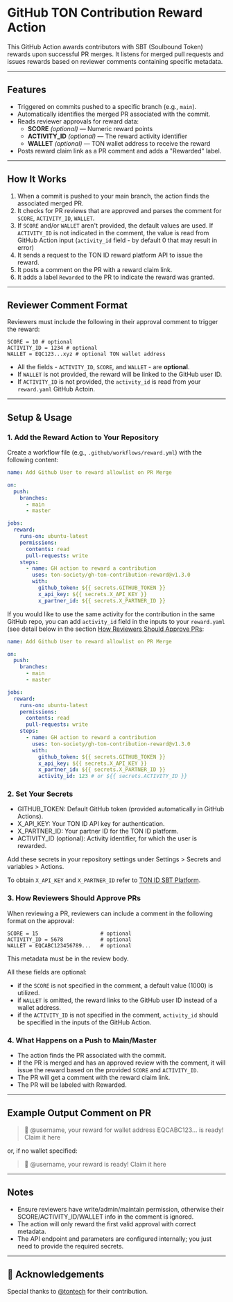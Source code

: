 # GitHub TON Contribution Reward Action

This GitHub Action awards contributors with SBT (Soulbound Token) rewards upon successful PR merges. It listens for merged pull requests and issues rewards based on reviewer comments containing specific metadata.

---

## Features

- Triggered on commits pushed to a specific branch (e.g., `main`).
- Automatically identifies the merged PR associated with the commit.
- Reads reviewer approvals for reward data:  
  - **SCORE** *(optional)* — Numeric reward points  
  - **ACTIVITY_ID** *(optional)* — The reward activity identifier  
  - **WALLET** *(optional)* — TON wallet address to receive the reward  
- Posts reward claim link as a PR comment and adds a "Rewarded" label.

---

## How It Works

1. When a commit is pushed to your main branch, the action finds the associated merged PR.
2. It checks for PR reviews that are approved and parses the comment for `SCORE`, `ACTIVITY_ID`, `WALLET`.
3. If `SCORE` and/or `WALLET` aren't provided, the default values are used. If `ACTIVITY_ID` is not indicated in the comment, the value is read from GitHub Action input (`activity_id` field - by default 0 that may result in error)
4. It sends a request to the TON ID reward platform API to issue the reward.
5. It posts a comment on the PR with a reward claim link.
6. It adds a label `Rewarded` to the PR to indicate the reward was granted.

---

## Reviewer Comment Format

Reviewers must include the following in their approval comment to trigger the reward:
```
SCORE = 10 # optional
ACTIVITY_ID = 1234 # optional
WALLET = EQC123...xyz # optional TON wallet address
```

- All the fields - `ACTIVITY_ID`, `SCORE`, and `WALLET` - are **optional**.
- If `WALLET` is not provided, the reward will be linked to the GitHub user ID.
- If `ACTIVITY_ID` is not provided, the `activity_id` is read from your `reward.yaml` GitHub Actoin.

---

## Setup & Usage

### 1. Add the Reward Action to Your Repository

Create a workflow file (e.g., `.github/workflows/reward.yml`) with the following content:

```yaml
name: Add Github User to reward allowlist on PR Merge

on:
  push:
    branches:
      - main
      - master

jobs:
  reward:
    runs-on: ubuntu-latest
    permissions:
      contents: read
      pull-requests: write
    steps:
      - name: GH action to reward a contribution
        uses: ton-society/gh-ton-contribution-reward@v1.3.0
        with:
          github_token: ${{ secrets.GITHUB_TOKEN }}
          x_api_key: ${{ secrets.X_API_KEY }}
          x_partner_id: ${{ secrets.X_PARTNER_ID }}
```


If you would like to use the same activity for the contribution in the same GitHub repo, you can add `activity_id` field in the inputs to your `reward.yaml` (see detail below in the section [How Reviewers Should Approve PRs](#3-how-reviewers-should-approve-prs):
```yaml
name: Add Github User to reward allowlist on PR Merge

on:
  push:
    branches:
      - main
      - master

jobs:
  reward:
    runs-on: ubuntu-latest
    permissions:
      contents: read
      pull-requests: write
    steps:
      - name: GH action to reward a contribution
        uses: ton-society/gh-ton-contribution-reward@v1.3.0
        with:
          github_token: ${{ secrets.GITHUB_TOKEN }}
          x_api_key: ${{ secrets.X_API_KEY }}
          x_partner_id: ${{ secrets.X_PARTNER_ID }}
          activity_id: 123 # or ${{ secrets.ACTIVITY_ID }}
```

### 2. Set Your Secrets

- GITHUB_TOKEN: Default GitHub token (provided automatically in GitHub Actions).
- X_API_KEY: Your TON ID API key for authentication.
- X_PARTNER_ID: Your partner ID for the TON ID platform.
- ACTIVITY_ID (optional): Activity identifier, for which the user is rewarded.

Add these secrets in your repository settings under Settings > Secrets and variables > Actions.

To obtain `X_API_KEY` and `X_PARTNER_ID` refer to [TON ID SBT Platform](https://github.com/ton-society/sbt-platform).

### 3. How Reviewers Should Approve PRs

When reviewing a PR, reviewers can include a comment in the following format on the approval:
```
SCORE = 15                    # optional
ACTIVITY_ID = 5678            # optional
WALLET = EQCABC123456789...   # optional
```
This metadata must be in the review body.

All these fields are optional:
- if the `SCORE` is not specified in the comment, a default value (1000) is utilized.
- if `WALLET` is omitted, the reward links to the GitHub user ID instead of a wallet address.
- if the `ACTIVITY_ID` is not specified in the comment, `activity_id` should be specified in the inputs of the GitHub Action.


### 4. What Happens on a Push to Main/Master

- The action finds the PR associated with the commit.
- If the PR is merged and has an approved review with the comment, it will issue the reward based on the provided `SCORE` and `ACTIVITY_ID`.
- The PR will get a comment with the reward claim link.
- The PR will be labeled with Rewarded.

---

## Example Output Comment on PR

> 🎉 @username, your reward for wallet address EQCABC123... is ready! Claim it here

or, if no wallet specified:

> 🎉 @username, your reward is ready! Claim it here

---

## Notes
- Ensure reviewers have write/admin/maintain permission, otherwise their SCORE/ACTIVITY_ID/WALLET info in the comment is ignored.
- The action will only reward the first valid approval with correct metadata.
- The API endpoint and parameters are configured internally; you just need to provide the required secrets.

---

## 🙏 Acknowledgements

Special thanks to [@tontech](https://t.me/tontech) for their contribution.
